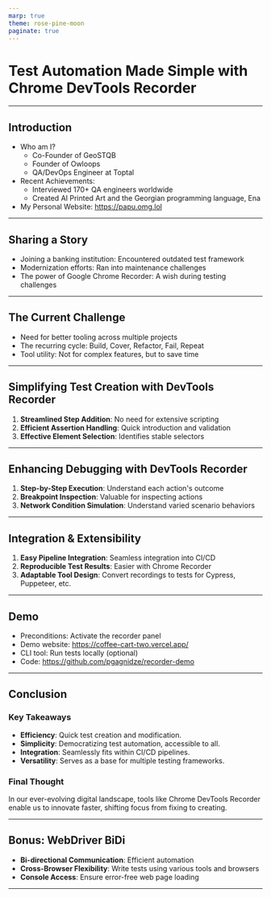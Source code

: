 ```yaml
---
marp: true
theme: rose-pine-moon
paginate: true
---
```


# Test Automation Made Simple with Chrome DevTools Recorder

---

## Introduction

- Who am I?
  - Co-Founder of GeoSTQB
  - Founder of Owloops
  - QA/DevOps Engineer at Toptal
- Recent Achievements:
  - Interviewed 170+ QA engineers worldwide
  - Created AI Printed Art and the Georgian programming language, Ena
- My Personal Website: <https://papu.omg.lol>

---

## Sharing a Story

- Joining a banking institution: Encountered outdated test framework
- Modernization efforts: Ran into maintenance challenges
- The power of Google Chrome Recorder: A wish during testing challenges

---

## The Current Challenge

- Need for better tooling across multiple projects
- The recurring cycle: Build, Cover, Refactor, Fail, Repeat
- Tool utility: Not for complex features, but to save time

---

## Simplifying Test Creation with DevTools Recorder

1. **Streamlined Step Addition**: No need for extensive scripting
2. **Efficient Assertion Handling**: Quick introduction and validation
3. **Effective Element Selection**: Identifies stable selectors

---

## Enhancing Debugging with DevTools Recorder

1. **Step-by-Step Execution**: Understand each action's outcome
2. **Breakpoint Inspection**: Valuable for inspecting actions
3. **Network Condition Simulation**: Understand varied scenario behaviors

---

## Integration & Extensibility

1. **Easy Pipeline Integration**: Seamless integration into CI/CD
2. **Reproducible Test Results**: Easier with Chrome Recorder
3. **Adaptable Tool Design**: Convert recordings to tests for Cypress, Puppeteer, etc.

---

## Demo

- Preconditions: Activate the recorder panel
- Demo website: <https://coffee-cart-two.vercel.app/>
- CLI tool: Run tests locally (optional)
- Code: <https://github.com/pgagnidze/recorder-demo>

---

## Conclusion

### Key Takeaways

- **Efficiency**: Quick test creation and modification.
- **Simplicity**: Democratizing test automation, accessible to all.
- **Integration**: Seamlessly fits within CI/CD pipelines.
- **Versatility**: Serves as a base for multiple testing frameworks.

### Final Thought

In our ever-evolving digital landscape, tools like Chrome DevTools Recorder enable us to innovate faster, shifting focus from fixing to creating.

---

## Bonus: WebDriver BiDi

- **Bi-directional Communication**: Efficient automation
- **Cross-Browser Flexibility**: Write tests using various tools and browsers
- **Console Access**: Ensure error-free web page loading

---
